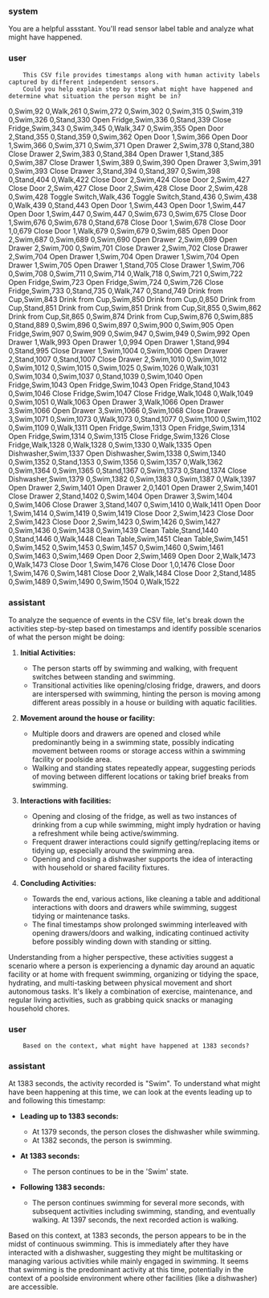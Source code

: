### system
You are a helpful assstant. You'll read sensor label table and analyze what might have happened.
### user

        This CSV file provides timestamps along with human activity labels captured by different independent sensors.
        Could you help explain step by step what might have happened and determine what situation the person might be in?
    
0,Swim,92
0,Walk,261
0,Swim,272
0,Swim,302
0,Swim,315
0,Swim,319
0,Swim,326
0,Stand,330
Open Fridge,Swim,336
0,Stand,339
Close Fridge,Swim,343
0,Swim,345
0,Walk,347
0,Swim,355
Open Door 2,Stand,355
0,Stand,359
0,Swim,362
Open Door 1,Swim,366
Open Door 1,Swim,366
0,Swim,371
0,Swim,371
Open Drawer 2,Swim,378
0,Stand,380
Close Drawer 2,Swim,383
0,Stand,384
Open Drawer 1,Stand,385
0,Swim,387
Close Drawer 1,Swim,389
0,Swim,390
Open Drawer 3,Swim,391
0,Swim,393
Close Drawer 3,Stand,394
0,Stand,397
0,Swim,398
0,Stand,404
0,Walk,422
Close Door 2,Swim,424
Close Door 2,Swim,427
Close Door 2,Swim,427
Close Door 2,Swim,428
Close Door 2,Swim,428
0,Swim,428
Toggle Switch,Walk,436
Toggle Switch,Stand,436
0,Swim,438
0,Walk,439
0,Stand,443
Open Door 1,Swim,443
Open Door 1,Swim,447
Open Door 1,Swim,447
0,Swim,447
0,Swim,673
0,Swim,675
Close Door 1,Swim,676
0,Swim,678
0,Stand,678
Close Door 1,Swim,678
Close Door 1,0,679
Close Door 1,Walk,679
0,Swim,679
0,Swim,685
Open Door 2,Swim,687
0,Swim,689
0,Swim,690
Open Drawer 2,Swim,699
Open Drawer 2,Swim,700
0,Swim,701
Close Drawer 2,Swim,702
Close Drawer 2,Swim,704
Open Drawer 1,Swim,704
Open Drawer 1,Swim,704
Open Drawer 1,Swim,705
Open Drawer 1,Stand,705
Close Drawer 1,Swim,706
0,Swim,708
0,Swim,711
0,Swim,714
0,Walk,718
0,Swim,721
0,Swim,722
Open Fridge,Swim,723
Open Fridge,Swim,724
0,Swim,726
Close Fridge,Swim,733
0,Stand,735
0,Walk,747
0,Stand,749
Drink from Cup,Swim,843
Drink from Cup,Swim,850
Drink from Cup,0,850
Drink from Cup,Stand,851
Drink from Cup,Swim,851
Drink from Cup,Sit,855
0,Swim,862
Drink from Cup,Sit,865
0,Swim,874
Drink from Cup,Swim,876
0,Swim,885
0,Stand,889
0,Swim,896
0,Swim,897
0,Swim,900
0,Swim,905
Open Fridge,Swim,907
0,Swim,909
0,Swim,947
0,Swim,949
0,Swim,992
Open Drawer 1,Walk,993
Open Drawer 1,0,994
Open Drawer 1,Stand,994
0,Stand,995
Close Drawer 1,Swim,1004
0,Swim,1006
Open Drawer 2,Stand,1007
0,Stand,1007
Close Drawer 2,Swim,1010
0,Swim,1012
0,Swim,1012
0,Swim,1015
0,Swim,1025
0,Swim,1026
0,Walk,1031
0,Swim,1034
0,Swim,1037
0,Stand,1039
0,Swim,1040
Open Fridge,Swim,1043
Open Fridge,Swim,1043
Open Fridge,Stand,1043
0,Swim,1046
Close Fridge,Swim,1047
Close Fridge,Walk,1048
0,Walk,1049
0,Swim,1051
0,Walk,1063
Open Drawer 3,Walk,1066
Open Drawer 3,Swim,1066
Open Drawer 3,Swim,1066
0,Swim,1068
Close Drawer 3,Swim,1071
0,Swim,1073
0,Walk,1073
0,Stand,1077
0,Swim,1100
0,Swim,1102
0,Swim,1109
0,Walk,1311
Open Fridge,Swim,1313
Open Fridge,Swim,1314
Open Fridge,Swim,1314
0,Swim,1315
Close Fridge,Swim,1326
Close Fridge,Walk,1328
0,Walk,1328
0,Swim,1330
0,Walk,1335
Open Dishwasher,Swim,1337
Open Dishwasher,Swim,1338
0,Swim,1340
0,Swim,1352
0,Stand,1353
0,Swim,1356
0,Swim,1357
0,Walk,1362
0,Swim,1364
0,Swim,1365
0,Stand,1367
0,Swim,1373
0,Stand,1374
Close Dishwasher,Swim,1379
0,Swim,1382
0,Swim,1383
0,Swim,1387
0,Walk,1397
Open Drawer 2,Swim,1401
Open Drawer 2,0,1401
Open Drawer 2,Swim,1401
Close Drawer 2,Stand,1402
0,Swim,1404
Open Drawer 3,Swim,1404
0,Swim,1406
Close Drawer 3,Stand,1407
0,Swim,1410
0,Walk,1411
Open Door 1,Swim,1414
0,Swim,1419
0,Swim,1419
Close Door 2,Swim,1423
Close Door 2,Swim,1423
Close Door 2,Swim,1423
0,Swim,1426
0,Swim,1427
0,Swim,1436
0,Swim,1438
0,Swim,1439
Clean Table,Stand,1440
0,Stand,1446
0,Walk,1448
Clean Table,Swim,1451
Clean Table,Swim,1451
0,Swim,1452
0,Swim,1453
0,Swim,1457
0,Swim,1460
0,Swim,1461
0,Swim,1463
0,Swim,1469
Open Door 2,Swim,1469
Open Door 2,Walk,1473
0,Walk,1473
Close Door 1,Swim,1476
Close Door 1,0,1476
Close Door 1,Swim,1476
0,Swim,1481
Close Door 2,Walk,1484
Close Door 2,Stand,1485
0,Swim,1489
0,Swim,1490
0,Swim,1504
0,Walk,1522

### assistant
To analyze the sequence of events in the CSV file, let's break down the activities step-by-step based on timestamps and identify possible scenarios of what the person might be doing:

1. **Initial Activities:**
   - The person starts off by swimming and walking, with frequent switches between standing and swimming. 
   - Transitional activities like opening/closing fridge, drawers, and doors are interspersed with swimming, hinting the person is moving among different areas possibly in a house or building with aquatic facilities.

2. **Movement around the house or facility:**
   - Multiple doors and drawers are opened and closed while predominantly being in a swimming state, possibly indicating movement between rooms or storage access within a swimming facility or poolside area.
   - Walking and standing states repeatedly appear, suggesting periods of moving between different locations or taking brief breaks from swimming.

3. **Interactions with facilities:**
   - Opening and closing of the fridge, as well as two instances of drinking from a cup while swimming, might imply hydration or having a refreshment while being active/swimming.
   - Frequent drawer interactions could signify getting/replacing items or tidying up, especially around the swimming area.
   - Opening and closing a dishwasher supports the idea of interacting with household or shared facility fixtures.

4. **Concluding Activities:**
   - Towards the end, various actions, like cleaning a table and additional interactions with doors and drawers while swimming, suggest tidying or maintenance tasks.
   - The final timestamps show prolonged swimming interleaved with opening drawers/doors and walking, indicating continued activity before possibly winding down with standing or sitting.

Understanding from a higher perspective, these activities suggest a scenario where a person is experiencing a dynamic day around an aquatic facility or at home with frequent swimming, organizing or tidying the space, hydrating, and multi-tasking between physical movement and short autonomous tasks. It's likely a combination of exercise, maintenance, and regular living activities, such as grabbing quick snacks or managing household chores.
### user

        Based on the context, what might have happened at 1383 seconds?
    
### assistant
At 1383 seconds, the activity recorded is "Swim". To understand what might have been happening at this time, we can look at the events leading up to and following this timestamp:

- **Leading up to 1383 seconds:**
  - At 1379 seconds, the person closes the dishwasher while swimming.
  - At 1382 seconds, the person is swimming.
  
- **At 1383 seconds:**
  - The person continues to be in the 'Swim' state.

- **Following 1383 seconds:**
  - The person continues swimming for several more seconds, with subsequent activities including swimming, standing, and eventually walking. At 1397 seconds, the next recorded action is walking.

Based on this context, at 1383 seconds, the person appears to be in the midst of continuous swimming. This is immediately after they have interacted with a dishwasher, suggesting they might be multitasking or managing various activities while mainly engaged in swimming. It seems that swimming is the predominant activity at this time, potentially in the context of a poolside environment where other facilities (like a dishwasher) are accessible.
